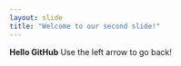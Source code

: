 ```yaml
---
layout: slide
title: "Welcome to our second slide!"
---
```

**Hello GitHub**
Use the left arrow to go back!
